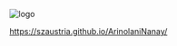 ![logo](https://github.com/Szaustria/ArinolaNiNanay_MidtermProject/assets/157565451/f2b6f497-f0b3-4214-9281-244913239e3e)


https://szaustria.github.io/ArinolaniNanay/
